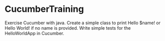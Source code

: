 # CucumberTraining

Exercise Cucumber with java.
Create a simple class to print Hello $name! 
or Hello World! if no name is provided.
Write simple tests for the HelloWorldApp in Cucumber.